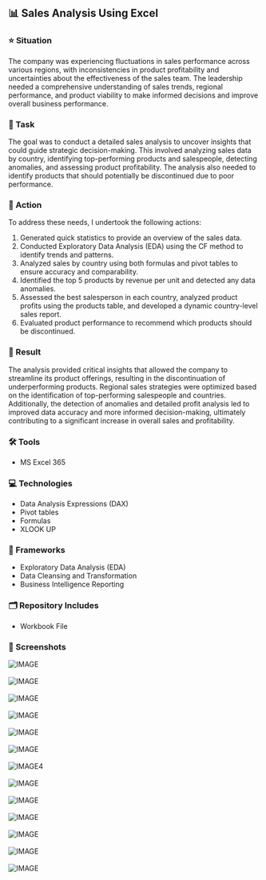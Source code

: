 ## 📊  Sales Analysis Using Excel

### ⭐ Situation
The company was experiencing fluctuations in sales performance across various regions, with inconsistencies in product profitability and uncertainties about the effectiveness of the sales team. The leadership needed a comprehensive understanding of sales trends, regional performance, and product viability to make informed decisions and improve overall business performance.

### 🎯 Task
The goal was to conduct a detailed sales analysis to uncover insights that could guide strategic decision-making. This involved analyzing sales data by country, identifying top-performing products and salespeople, detecting anomalies, and assessing product profitability. The analysis also needed to identify products that should potentially be discontinued due to poor performance.

### 🔧 Action
To address these needs, I undertook the following actions:
1. Generated quick statistics to provide an overview of the sales data.
2. Conducted Exploratory Data Analysis (EDA) using the CF method to identify trends and patterns.
3. Analyzed sales by country using both formulas and pivot tables to ensure accuracy and comparability.
4. Identified the top 5 products by revenue per unit and detected any data anomalies.
5. Assessed the best salesperson in each country, analyzed product profits using the products table, and developed a dynamic country-level sales report.
6. Evaluated product performance to recommend which products should be discontinued.

### 🎉 Result
The analysis provided critical insights that allowed the company to streamline its product offerings, resulting in the discontinuation of underperforming products. Regional sales strategies were optimized based on the identification of top-performing salespeople and countries. Additionally, the detection of anomalies and detailed profit analysis led to improved data accuracy and more informed decision-making, ultimately contributing to a significant increase in overall sales and profitability.

### 🛠️ Tools
- MS Excel 365

### 💻 Technologies
- Data Analysis Expressions (DAX)
- Pivot tables
- Formulas
- XLOOK UP

### 🧰 Frameworks
- Exploratory Data Analysis (EDA)
- Data Cleansing and Transformation
- Business Intelligence Reporting

### 🗂️ Repository Includes
- Workbook File

### 📸 Screenshots
![IMAGE](Screenshots/SS1.png)<br><br>
![IMAGE](Screenshots/SS2.png)<br><br>
![IMAGE](Screenshots/SS3.png)<br><br>
![IMAGE](Screenshots/SS4.png)<br><br>
![IMAGE](Screenshots/SS5.png)<br><br>
![IMAGE](Screenshots/SS6.png)<br><br>
![IMAGE](Screenshots/SS7.png)4<br><br>
![IMAGE](Screenshots/SS8.png)<br><br>
![IMAGE](Screenshots/SS9.png)<br><br>
![IMAGE](Screenshots/SS10.png)<br><br>
![IMAGE](Screenshots/SS11.png)<br><br>
![IMAGE](Screenshots/SS12.png)<br><br>
![IMAGE](Screenshots/SS13.png)<br><br>

